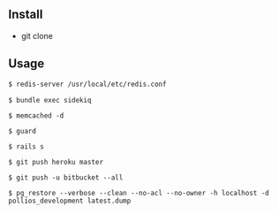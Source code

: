 ## Install

- git clone

## Usage

```bash
$ redis-server /usr/local/etc/redis.conf
```

```
$ bundle exec sidekiq
```

```
$ memcached -d
```

```
$ guard
```

```
$ rails s
```

```
$ git push heroku master
```

```
$ git push -u bitbucket --all
```

```
$ pg_restore --verbose --clean --no-acl --no-owner -h localhost -d pollios_development latest.dump
```
